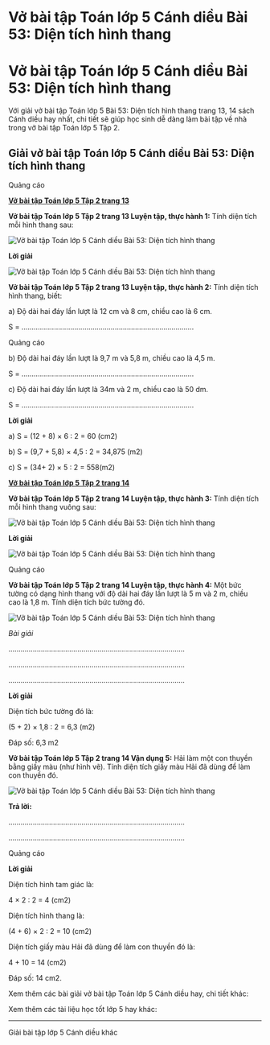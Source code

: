 # Vở bài tập Toán lớp 5 Cánh diều Bài 53: Diện tích hình thang

# Vở bài tập Toán lớp 5 Cánh diều Bài 53: Diện tích hình thang

Với giải vở bài tập Toán lớp 5 Bài 53: Diện tích hình thang trang 13, 14 sách Cánh diều hay nhất, chi tiết sẽ giúp học sinh dễ dàng làm bài tập về nhà trong vở bài tập Toán lớp 5 Tập 2.

## Giải vở bài tập Toán lớp 5 Cánh diều Bài 53: Diện tích hình thang

Quảng cáo

[**Vở bài tập Toán lớp 5 Tập 2 trang 13**](https://vietjack.com/vbt-toan-5-cd/vbt-toan-lop-5-tap-2-trang-13.jsp)

**Vở bài tập Toán lớp 5 Tập 2 trang 13 Luyện tập, thực hành 1:** Tính diện tích mỗi hình thang sau:

![Vở bài tập Toán lớp 5 Cánh diều Bài 53: Diện tích hình thang](https://vietjack.com/vbt-toan-5-cd/images/bai-53-dien-tich-hinh-thang.PNG)

**Lời giải**

![Vở bài tập Toán lớp 5 Cánh diều Bài 53: Diện tích hình thang](https://vietjack.com/vbt-toan-5-cd/images/bai-53-dien-tich-hinh-thang-a.PNG)

**Vở bài tập Toán lớp 5 Tập 2 trang 13 Luyện tập, thực hành 2:** Tính diện tích hình thang, biết:

a) Độ dài hai đáy lần lượt là 12 cm và 8 cm, chiều cao là 6 cm.

S = .....................................................................................

Quảng cáo

b) Độ dài hai đáy lần lượt là 9,7 m và 5,8 m, chiều cao là 4,5 m.

S = .....................................................................................

c) Độ dài hai đáy lần lượt là 34m và 2 m, chiều cao là 50 dm.

S = .....................................................................................

**Lời giải**

a) S = (12 + 8) × 6 : 2 = 60 (cm2)

b) S = (9,7 + 5,8) × 4,5 : 2 = 34,875 (m2)

c) S = (34\+ 2) × 5 : 2 = 558(m2)

[**Vở bài tập Toán lớp 5 Tập 2 trang 14**](https://vietjack.com/vbt-toan-5-cd/vbt-toan-lop-5-tap-2-trang-14.jsp)

**Vở bài tập Toán lớp 5 Tập 2 trang 14 Luyện tập, thực hành 3:** Tính diện tích mỗi hình thang vuông sau:

![Vở bài tập Toán lớp 5 Cánh diều Bài 53: Diện tích hình thang](https://vietjack.com/vbt-toan-5-cd/images/bai-53-dien-tich-hinh-thang-1a.PNG)

**Lời giải**

![Vở bài tập Toán lớp 5 Cánh diều Bài 53: Diện tích hình thang](https://vietjack.com/vbt-toan-5-cd/images/bai-53-dien-tich-hinh-thang-b.PNG)

Quảng cáo

**Vở bài tập Toán lớp 5 Tập 2 trang 14 Luyện tập, thực hành 4:** Một bức tường có dạng hình thang với độ dài hai đáy lần lượt là 5 m và 2 m, chiều cao là 1,8 m. Tính diện tích bức tường đó.

![Vở bài tập Toán lớp 5 Cánh diều Bài 53: Diện tích hình thang](https://vietjack.com/vbt-toan-5-cd/images/bai-53-dien-tich-hinh-thang-1b.PNG)

_Bài giải_

.......................................................................................

.......................................................................................

.......................................................................................

**Lời giải**

Diện tích bức tường đó là:

(5 + 2) × 1,8 : 2 = 6,3 (m2)

Đáp số: 6,3 m2

**Vở bài tập Toán lớp 5 Tập 2 trang 14 Vận dụng 5:** Hải làm một con thuyền bằng giấy màu (như hình vẽ). Tính diện tích giấy màu Hải đã dùng để làm con thuyền đó.

![Vở bài tập Toán lớp 5 Cánh diều Bài 53: Diện tích hình thang](https://vietjack.com/vbt-toan-5-cd/images/bai-53-dien-tich-hinh-thang-c.PNG)

**Trả lời:**

.......................................................................................

.......................................................................................

Quảng cáo

**Lời giải**

Diện tích hình tam giác là:

4 × 2 : 2 = 4 (cm2)

Diện tích hình thang là:

(4 + 6) × 2 : 2 = 10 (cm2)

Diện tích giấy màu Hải đã dùng để làm con thuyền đó là:

4 + 10 = 14 (cm2)

Đáp số: 14 cm2.

Xem thêm các bài giải vở bài tập Toán lớp 5 Cánh diều hay, chi tiết khác:

Xem thêm các tài liệu học tốt lớp 5 hay khác:

* * *

Giải bài tập lớp 5 Cánh diều khác
